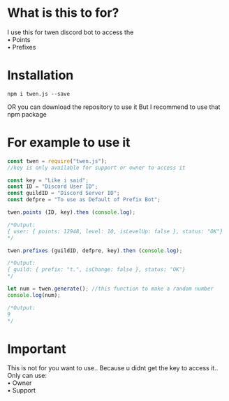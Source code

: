 # What is this to for?

I use this for twen discord bot to access the</br>
• Points</br>
• Prefixes</br>

# Installation

`npm i twen.js --save`

OR you can download the repository to use it
But I recommend to use that npm package

# For example to use it

```js
const twen = require("twen.js");
//key is only available for support or owner to access it

const key = "Like i said";
const ID = "Discord User ID";
const guildID = "Discord Server ID";
const defpre = "To use as Default of Prefix Bot";

twen.points (ID, key).then (console.log);

/*Output:
{ user: { points: 12948, level: 10, isLevelUp: false }, status: "OK"}
*/

twen.prefixes (guildID, defpre, key).then (console.log);

/*Output:
{ guild: { prefix: "t.", isChange: false }, status: "OK"}
*/

let num = twen.generate(); //this function to make a random number
console.log(num);

/*Output:
9
*/
```

# Important

This is not for you want to use.. 
Because u didnt get the key to access it..
Only can use:</br>
• Owner</br>
• Support</br>

